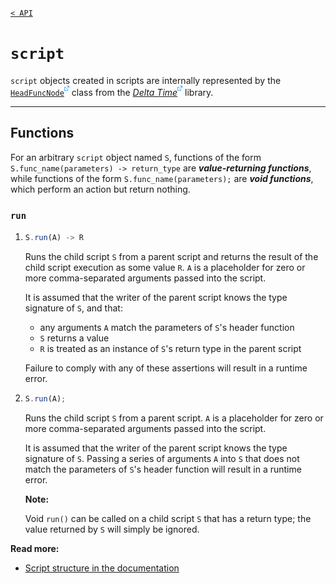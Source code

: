 [`< API`](README.md)

# `script`

`script` objects created in scripts are internally represented by the [`HeadFuncNode`![](./assets/external.png)](https://github.com/jbunke/delta-time/blob/master/script/src/com/jordanbunke/delta_time/scripting/ast/nodes/function/HeadFuncNode.java) class from the [*Delta Time*![](./assets/external.png)](https://github.com/jbunke/delta-time) library.

---

## Functions

For an arbitrary `script` object named `S`, functions of the form `S.func_name(parameters) -> return_type` are __*value-returning functions*__, while functions of the form `S.func_name(parameters);` are __*void functions*__, which perform an action but return nothing.

### `run`
1. ```js
   S.run(A) -> R
   ```
   Runs the child script `S` from a parent script and returns the result of the child script execution as some value `R`. `A` is a placeholder for zero or more comma-separated arguments passed into the script.
   
   It is assumed that the writer of the parent script knows the type signature of `S`, and that:
   
   * any arguments `A` match the parameters of `S`'s header function
   * `S` returns a value
   * `R` is treated as an instance of `S`'s return type in the parent script

   Failure to comply with any of these assertions will result in a runtime error.

2. ```js
   S.run(A);
   ```
   Runs the child script `S` from a parent script. `A` is a placeholder for zero or more comma-separated arguments passed into the script.

   It is assumed that the writer of the parent script knows the type signature of `S`. Passing a series of arguments `A` into `S` that does not match the parameters of `S`'s header function will result in a runtime error.

   **Note:**
   
   Void `run()` can be called on a child script `S` that has a return type; the value returned by `S` will simply be ignored.

**Read more:**

* [Script structure in the documentation](../docs/scripting.md#syntax)
